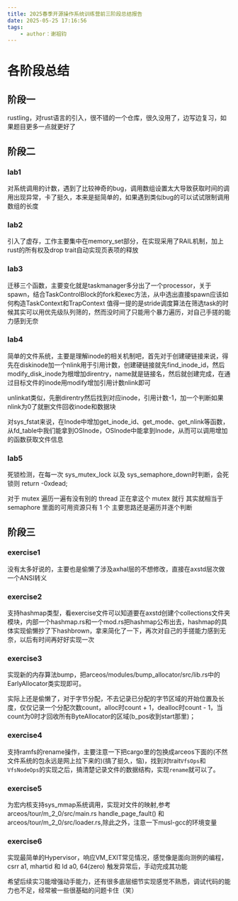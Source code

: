 ```yaml
---
title: 2025春季开源操作系统训练营前三阶段总结报告
date: 2025-05-25 17:16:56
tags:
    - author：谢祖钧
---
```

# 各阶段总结

## 阶段一
rustling，对rust语言的引入，很不错的一个仓库，很久没用了，边写边复习，如果题目更多一点就更好了

## 阶段二
### lab1
对系统调用的计数，遇到了比较神奇的bug，调用数组设置太大导致获取时间的调用出现异常，卡了挺久，本来是挺简单的，如果遇到类似bug的可以试试限制调用数组的长度

### lab2
引入了虚存，工作主要集中在memory_set部分，在实现采用了RAIL机制，加上rust的所有权及drop trait自动实现页表项的释放

### lab3
迁移三个函数，主要变化就是taskmanager多分出了一个processor，关于spawn，结合TaskControlBlock的fork和exec方法，从中选出直接spawn应该如何构造TaskContext和TrapContext
值得一提的是stride调度算法在筛选task的时候其实可以用优先级队列筛的，然而没时间了只能用个暴力遍历，对自己手搓的能力感到无奈

### lab4
简单的文件系统，主要是理解inode的相关机制吧，首先对于创建硬链接来说，得先在diskinode加一个nlink用于引用计数，创建硬链接就先find_inode_id，然后modify_disk_inode为根增加direntry，name就是链接名，然后就创建完成，在通过目标文件的inode用modify增加引用计数nlink即可

unlinkat类似，先删direntry然后找到对应inode，引用计数-1，加一个判断如果nlink为0了就删文件回收inode和数据块

对sys_fstat来说，在Inode中增加get_inode_id、get_mode、get_nlink等函数，从fd_table中我们能拿到OSInode，OSInode中能拿到Inode，从而可以调用增加的函数获取文件信息

### lab5
死锁检测，在每一次 sys_mutex_lock 以及 sys_semaphore_down时判断，会死锁则 return -0xdead;

对于 mutex
遍历一遍有没有别的 thread 正在拿这个 mutex 就行
其实就相当于 semaphore 里面的可用资源只有 1 个
主要思路还是遍历并逐个判断

## 阶段三

### exercise1
没有太多好说的，主要也是偷懒了涉及axhal层的不想修改，直接在axstd层次做一个ANSI转义

### exercise2
支持hashmap类型，看exercise文件可以知道要在axstd创建个collections文件夹模块，内部一个hashmap.rs和一个mod.rs把hashmap公布出去，hashmap的具体实现偷懒抄了下hashbrown，拿来简化了一下，再次对自己的手搓能力感到无奈，以后有时间再好好实现一次

### exercise3
实现新的内存算法bump，把arceos/modules/bump_allocator/src/lib.rs中的EarlyAllocator类实现即可。

实际上还是偷懒了，对于字节分配，不去记录已分配的字节区域的开始位置及长度，仅仅记录一个分配次数count，alloc时count + 1，dealloc时count - 1，当count为0时才回收所有ByteAllocator的区域(b_pos收到start那里)；

### exercise4
支持ramfs的rename操作，主要注意一下把cargo里的包换成arceos下面的(不然文件系统的包永远是网上拉下来的)(搞了挺久，恼)，找到对trait`VfsOps`和`VfsNodeOps`的实现之后，搞清楚记录文件的数据结构，实现`rename`就可以了。

### exercise5
为宏内核支持sys_mmap系统调用，实现对文件的映射,参考 arceos/tour/m_2_0/src/main.rs handle_page_fault() 和 arceos/tour/m_2_0/src/loader.rs,除此之外，注意一下musl-gcc的环境变量

### exercise6
实现最简单的Hypervisor，响应VM_EXIT常见情况，感觉像是面向测例的编程，csrr a1, mhartid 和 ld a0, 64(zero) 触发异常后，手动完成其功能

希望后续实习能增强动手能力，还有很多底层细节实现感觉不熟悉，调试代码的能力也不足，经常被一些很基础的问题卡住（笑）